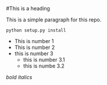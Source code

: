 #This is a heading

This is a simple paragraph for this repo.

`python setup.py install`

* This is number 1
* This is number 2
* this is number 3
  * this is number 3.1
  * this is numbe 3.2


*bold* _italics_ 

